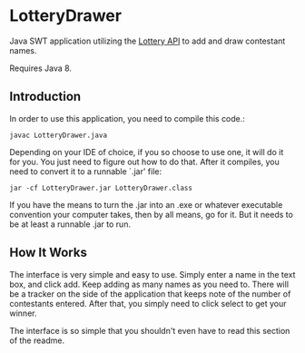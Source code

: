 # LotteryDrawer
Java SWT application utilizing the [Lottery API]("www.github.com/jcmcrae/lottery", "Lottery API") to add and draw contestant names.

Requires Java 8.

## Introduction
In order to use this application, you need to compile this code.:

`javac LotteryDrawer.java`

Depending on your IDE of choice, if you so choose to use one, it will do it for you. You just need to figure out how to do that. After it compiles, you need to convert it to a runnable `.jar' file:

`jar -cf LotteryDrawer.jar LotteryDrawer.class`

If you have the means to turn the .jar into an .exe or whatever executable convention your computer takes, then by all means, go for it. But it needs to be at least a runnable .jar to run.

## How It Works
The interface is very simple and easy to use. Simply enter a name in the text box, and click add. Keep adding as many names as you need to. There will be a tracker on the side of the application that keeps note of the number of contestants entered. After that, you simply need to click select to get your winner.

The interface is so simple that you shouldn't even have to read this section of the readme. 

